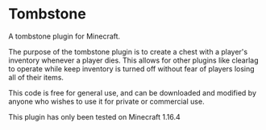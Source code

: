 # Tombstone
A tombstone plugin for Minecraft.

The purpose of the tombstone plugin is to create a chest with a player's inventory whenever a player dies. This allows for other plugins like clearlag to operate while keep inventory is turned off without fear of players losing all of their items.

This code is free for general use, and can be downloaded and modified by anyone who wishes to use it for private or commercial use.

This plugin has only been tested on Minecraft 1.16.4
